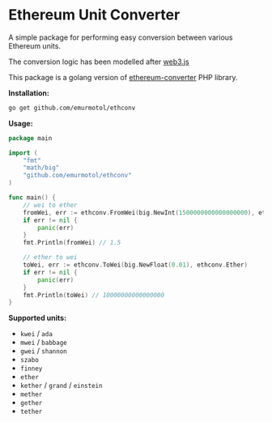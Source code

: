 # Ethereum Unit Converter 

A simple package for performing easy conversion between various Ethereum units.

The conversion logic has been modelled after [web3.js](https://github.com/ethereum/web3.js)

This package is a golang version of [ethereum-converter](https://github.com/mbezhanov/ethereum-converter) PHP library.

**Installation:**

```bash
go get github.com/emurmotol/ethconv
```

**Usage:**

```go
package main

import (
    "fmt"
    "math/big"
    "github.com/emurmotol/ethconv"
)

func main() {
    // wei to ether
    fromWei, err := ethconv.FromWei(big.NewInt(1500000000000000000), ethconv.Ether)
    if err != nil {
        panic(err)
    }
    fmt.Println(fromWei) // 1.5

    // ether to wei
    toWei, err := ethconv.ToWei(big.NewFloat(0.01), ethconv.Ether)
    if err != nil {
        panic(err)
    }
    fmt.Println(toWei) // 10000000000000000
}
```

**Supported units:**

- `kwei` / `ada`
- `mwei` / `babbage`
- `gwei` / `shannon`
- `szabo`
- `finney`
- `ether`
- `kether` / `grand` / `einstein`
- `mether`
- `gether`
- `tether`